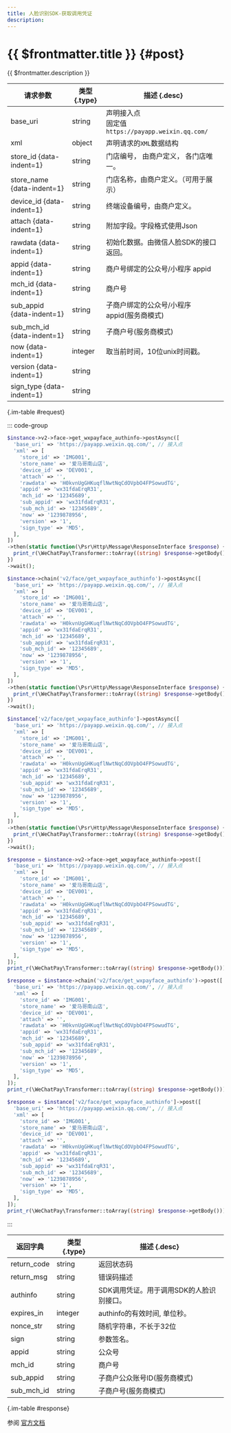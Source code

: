```yaml
---
title: 人脸识别SDK-获取调用凭证
description: 
---
```


# {{ $frontmatter.title }} {#post}

{{ $frontmatter.description }}

| 请求参数 | 类型 {.type} | 描述 {.desc}
| --- | --- | ---
| base_uri | string | 声明接入点<br/>固定值`https://payapp.weixin.qq.com/`
| xml | object | 声明请求的`XML`数据结构
| store_id {data-indent=1} | string | 门店编号， 由商户定义， 各门店唯一。
| store_name {data-indent=1} | string | 门店名称，由商户定义。（可用于展示）
| device_id {data-indent=1} | string | 终端设备编号，由商户定义。
| attach {data-indent=1} | string | 附加字段。字段格式使用Json
| rawdata {data-indent=1} | string | 初始化数据。由微信人脸SDK的接口返回。
| appid {data-indent=1} | string | 商户号绑定的公众号/小程序 appid
| mch_id {data-indent=1} | string | 商户号
| sub_appid {data-indent=1} | string | 子商户绑定的公众号/小程序 appid(服务商模式)
| sub_mch_id {data-indent=1} | string | 子商户号(服务商模式)
| now {data-indent=1} | integer | 取当前时间，10位unix时间戳。
| version {data-indent=1} | string | 
| sign_type {data-indent=1} | string | 

{.im-table #request}

::: code-group

```php [异步纯链式]
$instance->v2->face->get_wxpayface_authinfo->postAsync([
  'base_uri' => 'https://payapp.weixin.qq.com/', // 接入点
  'xml' => [
    'store_id' => 'IMG001',
    'store_name' => '爱马哥南山店',
    'device_id' => 'DEV001',
    'attach' => '',
    'rawdata' => 'H0kvnUgGHKuqflNwtNqCdOVpbO4FPSowudTG',
    'appid' => 'wx31fdaErqR31',
    'mch_id' => '12345689',
    'sub_appid' => 'wx31fdaErqR31',
    'sub_mch_id' => '12345689',
    'now' => '1239878956',
    'version' => '1',
    'sign_type' => 'MD5',
  ],
])
->then(static function(\Psr\Http\Message\ResponseInterface $response) {
  print_r(\WeChatPay\Transformer::toArray((string) $response->getBody()));
})
->wait();
```

```php [异步声明式]
$instance->chain('v2/face/get_wxpayface_authinfo')->postAsync([
  'base_uri' => 'https://payapp.weixin.qq.com/', // 接入点
  'xml' => [
    'store_id' => 'IMG001',
    'store_name' => '爱马哥南山店',
    'device_id' => 'DEV001',
    'attach' => '',
    'rawdata' => 'H0kvnUgGHKuqflNwtNqCdOVpbO4FPSowudTG',
    'appid' => 'wx31fdaErqR31',
    'mch_id' => '12345689',
    'sub_appid' => 'wx31fdaErqR31',
    'sub_mch_id' => '12345689',
    'now' => '1239878956',
    'version' => '1',
    'sign_type' => 'MD5',
  ],
])
->then(static function(\Psr\Http\Message\ResponseInterface $response) {
  print_r(\WeChatPay\Transformer::toArray((string) $response->getBody()));
})
->wait();
```

```php [异步属性式]
$instance['v2/face/get_wxpayface_authinfo']->postAsync([
  'base_uri' => 'https://payapp.weixin.qq.com/', // 接入点
  'xml' => [
    'store_id' => 'IMG001',
    'store_name' => '爱马哥南山店',
    'device_id' => 'DEV001',
    'attach' => '',
    'rawdata' => 'H0kvnUgGHKuqflNwtNqCdOVpbO4FPSowudTG',
    'appid' => 'wx31fdaErqR31',
    'mch_id' => '12345689',
    'sub_appid' => 'wx31fdaErqR31',
    'sub_mch_id' => '12345689',
    'now' => '1239878956',
    'version' => '1',
    'sign_type' => 'MD5',
  ],
])
->then(static function(\Psr\Http\Message\ResponseInterface $response) {
  print_r(\WeChatPay\Transformer::toArray((string) $response->getBody()));
})
->wait();
```

```php [同步纯链式]
$response = $instance->v2->face->get_wxpayface_authinfo->post([
  'base_uri' => 'https://payapp.weixin.qq.com/', // 接入点
  'xml' => [
    'store_id' => 'IMG001',
    'store_name' => '爱马哥南山店',
    'device_id' => 'DEV001',
    'attach' => '',
    'rawdata' => 'H0kvnUgGHKuqflNwtNqCdOVpbO4FPSowudTG',
    'appid' => 'wx31fdaErqR31',
    'mch_id' => '12345689',
    'sub_appid' => 'wx31fdaErqR31',
    'sub_mch_id' => '12345689',
    'now' => '1239878956',
    'version' => '1',
    'sign_type' => 'MD5',
  ],
]);
print_r(\WeChatPay\Transformer::toArray((string) $response->getBody()));
```

```php [同步声明式]
$response = $instance->chain('v2/face/get_wxpayface_authinfo')->post([
  'base_uri' => 'https://payapp.weixin.qq.com/', // 接入点
  'xml' => [
    'store_id' => 'IMG001',
    'store_name' => '爱马哥南山店',
    'device_id' => 'DEV001',
    'attach' => '',
    'rawdata' => 'H0kvnUgGHKuqflNwtNqCdOVpbO4FPSowudTG',
    'appid' => 'wx31fdaErqR31',
    'mch_id' => '12345689',
    'sub_appid' => 'wx31fdaErqR31',
    'sub_mch_id' => '12345689',
    'now' => '1239878956',
    'version' => '1',
    'sign_type' => 'MD5',
  ],
]);
print_r(\WeChatPay\Transformer::toArray((string) $response->getBody()));
```

```php [同步属性式]
$response = $instance['v2/face/get_wxpayface_authinfo']->post([
  'base_uri' => 'https://payapp.weixin.qq.com/', // 接入点
  'xml' => [
    'store_id' => 'IMG001',
    'store_name' => '爱马哥南山店',
    'device_id' => 'DEV001',
    'attach' => '',
    'rawdata' => 'H0kvnUgGHKuqflNwtNqCdOVpbO4FPSowudTG',
    'appid' => 'wx31fdaErqR31',
    'mch_id' => '12345689',
    'sub_appid' => 'wx31fdaErqR31',
    'sub_mch_id' => '12345689',
    'now' => '1239878956',
    'version' => '1',
    'sign_type' => 'MD5',
  ],
]);
print_r(\WeChatPay\Transformer::toArray((string) $response->getBody()));
```

:::

| 返回字典 | 类型 {.type} | 描述 {.desc}
| --- | --- | ---
| return_code | string | 返回状态码
| return_msg | string | 错误码描述
| authinfo | string | SDK调用凭证。用于调用SDK的人脸识别接口。
| expires_in | integer | authinfo的有效时间, 单位秒。
| nonce_str | string | 随机字符串，不长于32位
| sign | string | 参数签名。
| appid | string | 公众号
| mch_id | string | 商户号
| sub_appid | string | 子商户公众账号ID(服务商模式)
| sub_mch_id | string | 子商户号(服务商模式)

{.im-table #response}

参阅 [官方文档](https://pay.weixin.qq.com/wiki/doc/wxfacepay/develop/android/faceuser.html)
